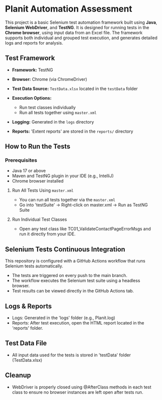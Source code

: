 
# Planit Automation Assessment

This project is a basic Selenium test automation framework built using **Java**, **Selenium WebDriver**, and **TestNG**. It is designed for running tests in the **Chrome browser**, using input data from an Excel file. The framework supports both individual and grouped test execution, and generates detailed logs and reports for analysis.

## Test Framework

- **Framework:** TestNG
- **Browser:** Chrome (via ChromeDriver)
- **Test Data Source:** `TestData.xlsx` located in the `testData` folder

- **Execution Options:**
    - Run test classes individually
    - Run all tests together using `master.xml`

- **Logging:** Generated in the `logs` directory
- **Reports:** 'Extent reports' are stored in the `reports/` directory

##  How to Run the Tests

###  Prerequisites
- Java 17 or above
- Maven and TestNG plugin in your IDE (e.g., IntelliJ)
- Chrome browser installed

1. Run All Tests Using `master.xml`
   - You can run all tests together via the `master.xml`
   - Go into 'testSuite' → Right-click on master.xml → Run as TestNG Suite


2. Run Individual Test Classes
   - Open any test class like TC01_ValidateContactPageErrorMsgs and run it directly from your IDE.

## Selenium Tests Continuous Integration

This repository is configured with a GitHub Actions workflow that runs Selenium tests automatically.

- The tests are triggered on every push to the main branch.
- The workflow executes the Selenium test suite using a headless browser.
- Test results can be viewed directly in the GitHub Actions tab.

## Logs & Reports
- Logs: Generated in the 'logs' folder (e.g., Planit.log)
- Reports: After test execution, open the HTML report located in the 'reports' folder.

## Test Data File
- All input data used for the tests is stored in 'testData' folder (TestData.xlsx)

## Cleanup
- WebDriver is properly closed using @AfterClass methods in each test class to ensure no browser instances are left open after tests run.



